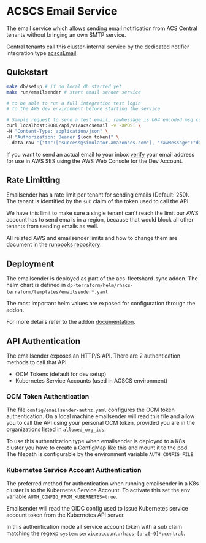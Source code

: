 # ACSCS Email Service

The email service which allows sending email notification
from ACS Central tenants without bringing an own SMTP service.

Central tenants call this cluster-internal service by the dedicated notifier integration type [acscsEmail](https://github.com/stackrox/stackrox/tree/master/central/notifiers/acscsemail).

## Quickstart

```sh
make db/setup # if no local db started yet
make run/emailsender # start email sender service

# to be able to run a full integration test login
# to the AWS dev environment before starting the service

# Sample request to send a test email, rawMessage is b64 encoded msg content
curl localhost:8080/api/v1/acscsemail -v -XPOST \
-H "Content-Type: application/json" \
-H "Authorization: Bearer $(ocm token)" \
--data-raw '{"to":["success@simulator.amazonses.com"], "rawMessage":"dGVzdCBtZXNzYWdlIGNvbnRlbnQ="}'
```

If you want to send an actual email to your inbox [verify](https://docs.aws.amazon.com/ses/latest/dg/creating-identities.html#verify-email-addresses-procedure) your email address for use in AWS SES using the AWS Web Console for the Dev Account.

## Rate Limitting

Emailsender has a rate limit per tenant for sending emails (Default: 250). The tenant is identified by the `sub` claim of the token used to call the API.

We have this limit to make sure a single tenant can't reach the limit our AWS account has to send emails in a region, because that would block all other tenants from sending emails as well.

All related AWS and emailsender limits and how to change them are document in the [runbooks repository](https://gitlab.cee.redhat.com/stackrox/acs-cloud-service/runbooks/-/blob/master/docs/limits.md):

## Deployment

The emailsender is deployed as part of the acs-fleetshard-sync addon. The helm chart is defined in `dp-terraform/helm/rhacs-terraform/templates/emailsender*.yaml`.

The most important helm values are exposed for configuration through the addon.

For more details refer to the addon [documentation](https://spaces.redhat.com/pages/viewpage.action?spaceKey=StackRox&title=ACS+Fleetshard+Addon).

## API Authentication

The emailsender exposes an HTTP/S API. There are 2 authentication methods to call that API.

- OCM Tokens (default for dev setup)
- Kubernetes Service Accounts (used in ACSCS environment)

### OCM Token Authentication

The file `config/emailsender-authz.yaml` configures the OCM token authentication. On a local machine emailsender will read this file and allow you to call the API using your personal OCM token, provided you are in the organizations listed in `allowed_org_ids`.

To use this authentication type when emailsender is deployed to a K8s cluster you have to create a ConfigMap like this and mount it to the pod. The filepath is configurable by the environment variable `AUTH_CONFIG_FILE`

### Kubernetes Service Account Authentication

The preferred method for authentication when running emailsender in a K8s cluster is to the Kubernetes Service Account. To activate this set the env variable `AUTH_CONFIG_FROM_KUBERNETES=true`.

Emailsender will read the OIDC config used to issue Kubernetes service account token from the Kubernetes API server.

In this authentication mode all service account token with a sub claim matching the regexp `system:serviceaccount:rhacs-[a-z0-9]*:central`.
